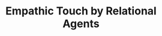 ---
name: "Empathic Touch By Relational Agents"
title: "Empathic Touch by Relational Agents"
project: null
event: "IEEE Transactions on Affective Computing 1(1), 60-71"
authors:
- name: "Bickmore, T."
- name: "Fernando, R."
- name: "Ring, L."
- name: "Schulman, D."
year: 2010
resources:
- name: "TAFC10"
  src: "TAFC10.pdf"
external_url: null
draft: false 
headless: true
---